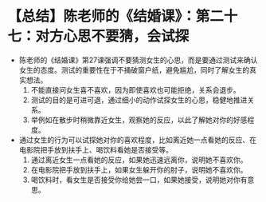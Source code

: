 # 【总结】陈老师的《结婚课》：第二十七：对方心思不要猜，会试探

-   陈老师的《结婚课》第27课强调不要猜测女生的心思，而是要通过测试来确认女生的态度。测试的重要性在于不捅破窗户纸，避免尴尬，同时了解女生的真实想法。
    1.  不能直接问女生喜不喜欢，因为即使喜欢也可能拒绝，关系会退步。
    2.  测试的目的是可进可退，通过细小的动作试探女生的心思，稳健地推进关系。
    3.  举例如在散步时稍微靠近女生，观察她的反应，以此了解她对你的好感程度。
-   通过女生的行为可以试探她对你的喜欢程度，比如离近她一点看她的反应、在电影院把手放到扶手上、喝饮料看她是否接受等。
    1.  通过离近女生一点看她的反应，如果她迅速远离你，说明她不喜欢你。
    2.  在电影院把手放到扶手上，如果女生躲开你的肘子，说明她不喜欢你。
    3.  喝饮料时，看女生是否接受你给她尝一口，如果她接受，说明她对你有意思。
